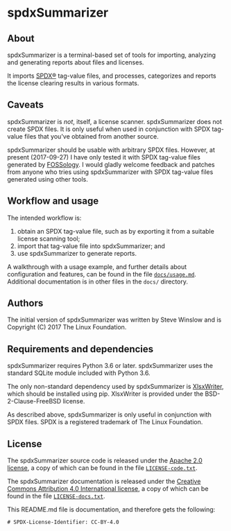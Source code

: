 # spdxSummarizer

## About

spdxSummarizer is a terminal-based set of tools for importing, analyzing and generating reports about files and licenses.

It imports [SPDX®](https://spdx.org/) tag-value files, and processes, categorizes and reports the license clearing results in various formats.

## Caveats

spdxSummarizer is _not_, itself, a license scanner. spdxSummarizer does not create SPDX files. It is only useful when used in conjunction with SPDX tag-value files that you've obtained from another source.

spdxSummarizer should be usable with arbitrary SPDX files. However, at present (2017-09-27) I have only tested it with SPDX tag-value files generated by [FOSSology](https://www.fossology.org/). I would gladly welcome feedback and patches from anyone who tries using spdxSummarizer with SPDX tag-value files generated using other tools.

## Workflow and usage

The intended workflow is:
1. obtain an SPDX tag-value file, such as by exporting it from a suitable license scanning tool;
2. import that tag-value file into spdxSummarizer; and
3. use spdxSummarizer to generate reports.

A walkthrough with a usage example, and further details about configuration and features, can be found in the file [`docs/usage.md`](docs/usage.md). Additional documentation is in other files in the `docs/` directory.

## Authors

The initial version of spdxSummarizer was written by Steve Winslow and is Copyright (C) 2017 The Linux Foundation.

## Requirements and dependencies

spdxSummarizer requires Python 3.6 or later. spdxSummarizer uses the standard SQLite module included with Python 3.6.

The only non-standard dependency used by spdxSummarizer is [XlsxWriter](https://github.com/jmcnamara/XlsxWriter), which should be installed using pip. XlsxWriter is provided under the BSD-2-Clause-FreeBSD license.

As described above, spdxSummarizer is only useful in conjunction with SPDX files. SPDX is a registered trademark of The Linux Foundation.

## License

The spdxSummarizer source code is released under the [Apache 2.0 license](https://www.apache.org/licenses/LICENSE-2.0), a copy of which can be found in the file [`LICENSE-code.txt`](LICENSE-code.txt).

The spdxSummarizer documentation is released under the [Creative Commons Attribution 4.0 International license](https://creativecommons.org/licenses/by/4.0/), a copy of which can be found in the file [`LICENSE-docs.txt`](LICENSE-docs.txt).

This README.md file is documentation, and therefore gets the following:
```
# SPDX-License-Identifier: CC-BY-4.0
```
